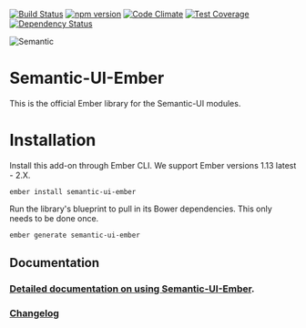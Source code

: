 [![Build Status](https://travis-ci.org/Semantic-Org/Semantic-UI-Ember.svg)](https://travis-ci.org/Semantic-Org/Semantic-UI-Ember)
[![npm version](https://badge.fury.io/js/semantic-ui-ember.svg)](http://badge.fury.io/js/semantic-ui-ember)
[![Code Climate](https://codeclimate.com/github/Semantic-Org/Semantic-UI-Ember/badges/gpa.svg)](https://codeclimate.com/github/Semantic-Org/Semantic-UI-Ember)
[![Test Coverage](https://codeclimate.com/github/Semantic-Org/Semantic-UI-Ember/badges/coverage.svg)](https://codeclimate.com/github/Semantic-Org/Semantic-UI-Ember/coverage)
[![Dependency Status](https://david-dm.org/Semantic-Org/Semantic-UI-Ember.svg)](https://david-dm.org/Semantic-Org/Semantic-UI-Ember)

![Semantic](http://www.semantic-ui.com/images/logo.png)

# Semantic-UI-Ember

This is the official Ember library for the Semantic-UI modules.

# Installation

Install this add-on through Ember CLI. We support Ember versions 1.13 latest - 2.X.


```
ember install semantic-ui-ember
```

Run the library's blueprint to pull in its Bower dependencies. This only needs to be done once.

```
ember generate semantic-ui-ember
```

## Documentation

### [Detailed documentation on using Semantic-UI-Ember](http://Semantic-Org.github.io/Semantic-UI-Ember).

### [Changelog](CHANGELOG.md)
